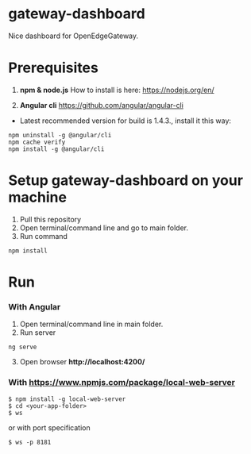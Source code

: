 # gateway-dashboard
Nice dashboard for OpenEdgeGateway.

# Prerequisites

1. **npm & node.js**
How to install is here: https://nodejs.org/en/

2. **Angular cli** https://github.com/angular/angular-cli

* Latest recommended version for build is 1.4.3., install it this way:
```
npm uninstall -g @angular/cli
npm cache verify
npm install -g @angular/cli
```

# Setup gateway-dashboard on your machine

1. Pull this repository
2. Open terminal/command line and go to main folder.
3. Run command

```
npm install
```

# Run

### With Angular
1.  Open terminal/command line in main folder.
2. Run server
```
ng serve
```
3. Open browser **http://localhost:4200/**

### With https://www.npmjs.com/package/local-web-server
```
$ npm install -g local-web-server
$ cd <your-app-folder>
$ ws
```
or with port specification
```
$ ws -p 8181
```
